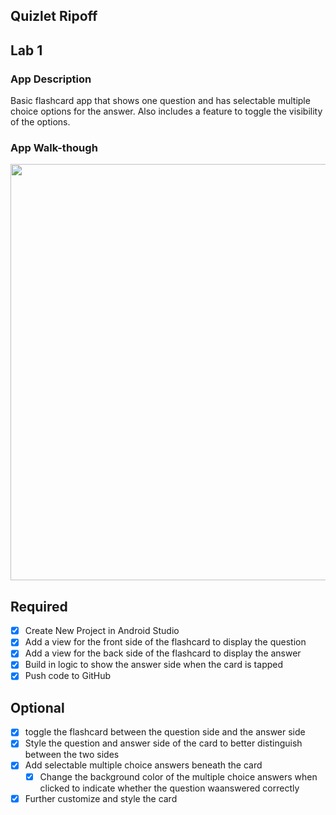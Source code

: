 ## Quizlet Ripoff
## Lab 1

### App Description
Basic flashcard app that shows one question and has selectable multiple choice options for the answer. Also includes a feature to toggle the visibility of the options.

### App Walk-though
<img src="https://i.imgur.com/E5cNyrf.gif" width=666><br>

## Required
- [x] Create New Project in Android Studio
- [x] Add a view for the front side of the flashcard to display the question
- [x] Add a view for the back side of the flashcard to display the answer
- [x] Build in logic to show the answer side when the card is tapped
- [x] Push code to GitHub
## Optional
- [x] toggle the flashcard between the question side and the answer side
- [x] Style the question and answer side of the card to better distinguish between the two sides
- [x] Add selectable multiple choice answers beneath the card
   - [x] Change the background color of the multiple choice answers when clicked to indicate whether the question waanswered correctly
- [x] Further customize and style the card
